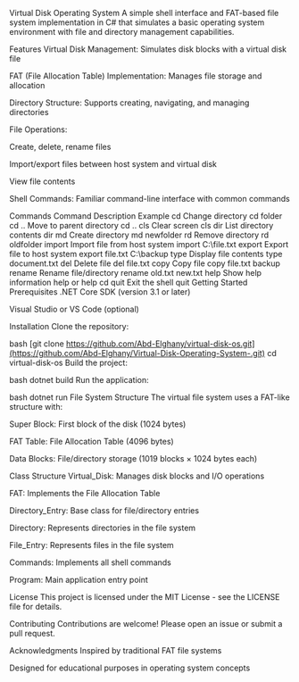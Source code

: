 Virtual Disk Operating System
A simple shell interface and FAT-based file system implementation in C# that simulates a basic operating system environment with file and directory management capabilities.

Features
Virtual Disk Management: Simulates disk blocks with a virtual disk file

FAT (File Allocation Table) Implementation: Manages file storage and allocation

Directory Structure: Supports creating, navigating, and managing directories

File Operations:

Create, delete, rename files

Import/export files between host system and virtual disk

View file contents

Shell Commands: Familiar command-line interface with common commands

Commands
Command	Description	Example
cd	Change directory	cd folder
cd ..	Move to parent directory	cd ..
cls	Clear screen	cls
dir	List directory contents	dir
md	Create directory	md newfolder
rd	Remove directory	rd oldfolder
import	Import file from host system	import C:\file.txt
export	Export file to host system	export file.txt C:\backup
type	Display file contents	type document.txt
del	Delete file	del file.txt
copy	Copy file	copy file.txt backup
rename	Rename file/directory	rename old.txt new.txt
help	Show help information	help or help cd
quit	Exit the shell	quit
Getting Started
Prerequisites
.NET Core SDK (version 3.1 or later)

Visual Studio or VS Code (optional)

Installation
Clone the repository:

bash
[git clone https://github.com/Abd-Elghany/virtual-disk-os.git](https://github.com/Abd-Elghany/Virtual-Disk-Operating-System-.git)
cd virtual-disk-os
Build the project:

bash
dotnet build
Run the application:

bash
dotnet run
File System Structure
The virtual file system uses a FAT-like structure with:

Super Block: First block of the disk (1024 bytes)

FAT Table: File Allocation Table (4096 bytes)

Data Blocks: File/directory storage (1019 blocks × 1024 bytes each)

Class Structure
Virtual_Disk: Manages disk blocks and I/O operations

FAT: Implements the File Allocation Table

Directory_Entry: Base class for file/directory entries

Directory: Represents directories in the file system

File_Entry: Represents files in the file system

Commands: Implements all shell commands

Program: Main application entry point

License
This project is licensed under the MIT License - see the LICENSE file for details.

Contributing
Contributions are welcome! Please open an issue or submit a pull request.

Acknowledgments
Inspired by traditional FAT file systems

Designed for educational purposes in operating system concepts
